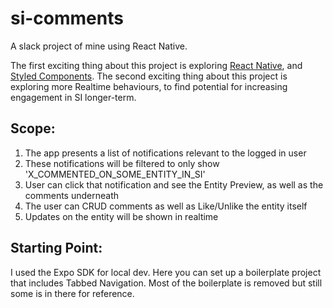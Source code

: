 # si-comments
A slack project of mine using React Native.

The first exciting thing about this project is exploring <a href="https://facebook.github.io/react-native/">React Native</a>, and <a href="http://www.styled-components.com">Styled Components</a>.
The second exciting thing about this project is exploring more Realtime behaviours, to find potential for increasing engagement in SI longer-term.

## Scope:
1. The app presents a list of notifications relevant to the logged in user
2. These notifications will be filtered to only show 'X_COMMENTED_ON_SOME_ENTITY_IN_SI'
3. User can click that notification and see the Entity Preview, as well as the comments underneath
4. The user can CRUD comments as well as Like/Unlike the entity itself
5. Updates on the entity will be shown in realtime

## Starting Point:
I used the Expo SDK for local dev. Here you can set up a boilerplate project that includes Tabbed Navigation. Most of the boilerplate is removed but still some is in there for reference.
